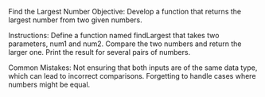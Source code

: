 Find the Largest Number
Objective: Develop a function that returns the largest number from two given numbers.

Instructions:
Define a function named findLargest that takes two parameters, num1 and num2.
Compare the two numbers and return the larger one.
Print the result for several pairs of numbers.

Common Mistakes:
Not ensuring that both inputs are of the same data type, which can lead to incorrect comparisons.
Forgetting to handle cases where numbers might be equal.